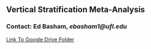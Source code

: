 ## Vertical Stratification Meta-Analysis

### Contact: Ed Basham, _ebasham1@ufl.edu_  

[Link To Google Drive Folder](https://drive.google.com/drive/folders/1Bt7AoXPaSJ3dX99EjaCl8DdCuMxynTqc?usp=sharing)  